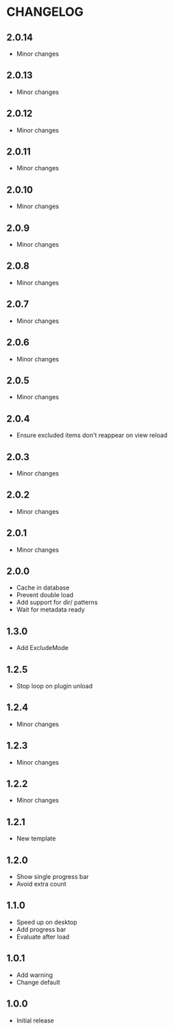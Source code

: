 # CHANGELOG

## 2.0.14

- Minor changes

## 2.0.13

- Minor changes

## 2.0.12

- Minor changes

## 2.0.11

- Minor changes

## 2.0.10

- Minor changes

## 2.0.9

- Minor changes

## 2.0.8

- Minor changes

## 2.0.7

- Minor changes

## 2.0.6

- Minor changes

## 2.0.5

- Minor changes

## 2.0.4

- Ensure excluded items don't reappear on view reload

## 2.0.3

- Minor changes

## 2.0.2

- Minor changes

## 2.0.1

- Minor changes

## 2.0.0

- Cache in database
- Prevent double load
- Add support for dir/ patterns
- Wait for metadata ready

## 1.3.0

- Add ExcludeMode

## 1.2.5

- Stop loop on plugin unload

## 1.2.4

- Minor changes

## 1.2.3

- Minor changes

## 1.2.2

- Minor changes

## 1.2.1

- New template

## 1.2.0

- Show single progress bar
- Avoid extra count

## 1.1.0

- Speed up on desktop
- Add progress bar
- Evaluate after load

## 1.0.1

- Add warning
- Change default

## 1.0.0

- Initial release
